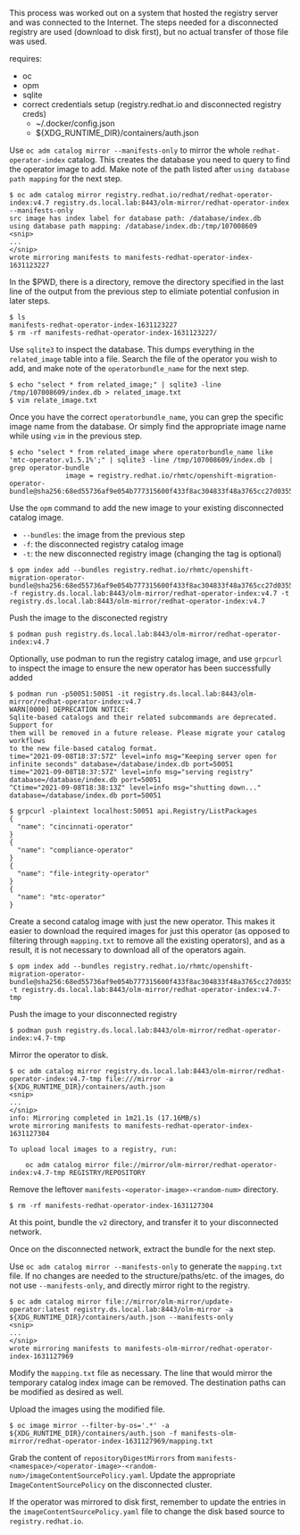 This process was worked out on a system that hosted the registry server and was connected to the Internet.  The steps needed for a disconnected registry are used (download to disk first), but no actual transfer of those file was used.

requires:
* oc
* opm
* sqlite
* correct credentials setup (registry.redhat.io and disconnected registry creds)
  * ~/.docker/config.json
  * ${XDG_RUNTIME_DIR}/containers/auth.json

Use `oc adm catalog mirror --manifests-only` to mirror the whole `redhat-operator-index` catalog.  This creates the database you need to query to find the operator image to add.  Make note of the path listed after `using database path mapping` for the next step.
```
$ oc adm catalog mirror registry.redhat.io/redhat/redhat-operator-index:v4.7 registry.ds.local.lab:8443/olm-mirror/redhat-operator-index --manifests-only
src image has index label for database path: /database/index.db
using database path mapping: /database/index.db:/tmp/107008609
<snip>
...
</snip>
wrote mirroring manifests to manifests-redhat-operator-index-1631123227
```
In the $PWD, there is a directory, remove the directory specified in the last line of the output from the previous step to elimiate potential confusion in later steps.
```
$ ls
manifests-redhat-operator-index-1631123227
$ rm -rf manifests-redhat-operator-index-1631123227/
```
Use `sqlite3` to inspect the database.  This dumps everything in the `related_image` table into a file.  Search the file of the operator you wish to add, and make note of the `operatorbundle_name` for the next step.
```
$ echo "select * from related_image;" | sqlite3 -line /tmp/107008609/index.db > related_image.txt
$ vim relate_image.txt 
```

Once you have the correct `operatorbundle_name`, you can grep the specific image name from the database.  Or simply find the appropriate image name while using `vim` in the previous step.
```
$ echo "select * from related_image where operatorbundle_name like 'mtc-operator.v1.5.1%';" | sqlite3 -line /tmp/107008609/index.db | grep operator-bundle
              image = registry.redhat.io/rhmtc/openshift-migration-operator-bundle@sha256:68ed55736af9e054b777315600f433f8ac304833f48a3765cc27d0355a3b4617
```

Use the `opm` command to add the new image to your existing disconnected catalog image.
- `--bundles`: the image from the previous step
- `-f`: the disconnected registry catalog image
- `-t`: the new disconnected registry image (changing the tag is optional)
``` 
$ opm index add --bundles registry.redhat.io/rhmtc/openshift-migration-operator-bundle@sha256:68ed55736af9e054b777315600f433f8ac304833f48a3765cc27d0355a3b4617 -f registry.ds.local.lab:8443/olm-mirror/redhat-operator-index:v4.7 -t registry.ds.local.lab:8443/olm-mirror/redhat-operator-index:v4.7
```
Push the image to the disconected registry
```
$ podman push registry.ds.local.lab:8443/olm-mirror/redhat-operator-index:v4.7
```
Optionally, use podman to run the registry catalog image, and use `grpcurl` to inspect the image to ensure the new operator has been successfully added
```
$ podman run -p50051:50051 -it registry.ds.local.lab:8443/olm-mirror/redhat-operator-index:v4.7
WARN[0000] DEPRECATION NOTICE:
Sqlite-based catalogs and their related subcommands are deprecated. Support for
them will be removed in a future release. Please migrate your catalog workflows
to the new file-based catalog format.
time="2021-09-08T18:37:57Z" level=info msg="Keeping server open for infinite seconds" database=/database/index.db port=50051
time="2021-09-08T18:37:57Z" level=info msg="serving registry" database=/database/index.db port=50051
^Ctime="2021-09-08T18:38:13Z" level=info msg="shutting down..." database=/database/index.db port=50051

$ grpcurl -plaintext localhost:50051 api.Registry/ListPackages
{
  "name": "cincinnati-operator"
}
{
  "name": "compliance-operator"
}
{
  "name": "file-integrity-operator"
}
{
  "name": "mtc-operator"
}
```
Create a second catalog image with just the new operator.  This makes it easier to download the required images for just this operator (as opposed to filtering through `mapping.txt` to remove all the existing operators), and as a result, it is not necessary to download all of the operators again.
```
$ opm index add --bundles registry.redhat.io/rhmtc/openshift-migration-operator-bundle@sha256:68ed55736af9e054b777315600f433f8ac304833f48a3765cc27d0355a3b4617 -t registry.ds.local.lab:8443/olm-mirror/redhat-operator-index:v4.7-tmp
```
Push the image to your disconnected registry
```
$ podman push registry.ds.local.lab:8443/olm-mirror/redhat-operator-index:v4.7-tmp
```
Mirror the operator to disk.
```
$ oc adm catalog mirror registry.ds.local.lab:8443/olm-mirror/redhat-operator-index:v4.7-tmp file:///mirror -a ${XDG_RUNTIME_DIR}/containers/auth.json
<snip>
...
</snip>
info: Mirroring completed in 1m21.1s (17.16MB/s)
wrote mirroring manifests to manifests-redhat-operator-index-1631127304

To upload local images to a registry, run:

	oc adm catalog mirror file://mirror/olm-mirror/redhat-operator-index:v4.7-tmp REGISTRY/REPOSITORY      
```
Remove the leftover `manifests-<operator-image>-<random-num>` directory.
```
$ rm -rf manifests-redhat-operator-index-1631127304
```
At this point, bundle the `v2` directory, and transfer it to your disconnected network.  

Once on the disconnected network, extract the bundle for the next step.  

Use `oc adm catalog mirror --manifests-only` to generate the `mapping.txt` file.  If no changes are needed to the structure/paths/etc. of the images, do not use `--manifests-only`, and directly mirror right to the registry.
```
$ oc adm catalog mirror file://mirror/olm-mirror/update-operator:latest registry.ds.local.lab:8443/olm-mirror -a ${XDG_RUNTIME_DIR}/containers/auth.json --manifests-only
<snip>
...
</snip>
wrote mirroring manifests to manifests-olm-mirror/redhat-operator-index-1631127969
```
Modify the `mapping.txt` file as necessary.  The line that would mirror the temporary catalog index image can be removed.  The destination paths can be modified as desired as well.  

Upload the images using the modified file.
```
$ oc image mirror --filter-by-os='.*' -a ${XDG_RUNTIME_DIR}/containers/auth.json -f manifests-olm-mirror/redhat-operator-index-1631127969/mapping.txt
```
Grab the content of `repositoryDigestMirrors` from `manifests-<namespace>/<operator-image>-<random-num>/imageContentSourcePolicy.yaml`.  Update the appropriate `ImageContentSourcePolicy` on the disconnected cluster.  

If the operator was mirrored to disk first, remember to update the entries in the `imageContentSourcePolicy.yaml` file to change the disk based source to `registry.redhat.io`.